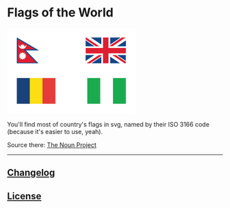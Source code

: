 # Flags of the World

![](preview.png)

You'll find most of country's flags in svg, named by their ISO 3166 code (because it's easier to use, yeah).

Source there: [The Noun Project](https://thenounproject.com/desbenoit/collection/flags-of-the-world/)

---

## [Changelog](CHANGELOG.md)

## [License](LICENSE)
